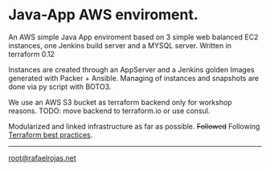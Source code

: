 # Java-App AWS enviroment.

An AWS simple Java App enviroment based on 3 simple web balanced EC2 instances, one Jenkins build server and a MYSQL server. Written in terraform 0.12

Instances are created through an AppServer and a Jenkins golden Images generated with Packer + Ansible. Managing of instances and snapshots are done via py script with BOTO3.

We use an AWS S3 bucket as terraform backend only for workshop reasons. TODO: move backend to terraform.io or use consul.

Modularized and linked infrastructure as far as possible. ~~Followed~~ Following [Terraform best practices](https://github.com/ozbillwang/terraform-best-practices).

_______________________
<root@rafaelrojas.net> 
